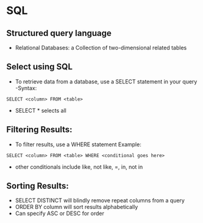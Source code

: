 # SQL

## Structured query language
- Relational Databases: a Collection of two-dimensional related tables

## Select using SQL
- To retrieve data from a database, use a SELECT statement in your query
-Syntax:
````
SELECT <column> FROM <table>
````
- SELECT * selects all

## Filtering Results:
- To filter results, use a WHERE statement
Example: 
````
SELECT <column> FROM <table> WHERE <conditional goes here>
````
- other conditionals include like, not like, =, in, not in

## Sorting Results:
- SELECT DISTINCT will blindly remove repeat columns from a query
- ORDER BY column will sort results alphabetically
- Can specify ASC or DESC for order

